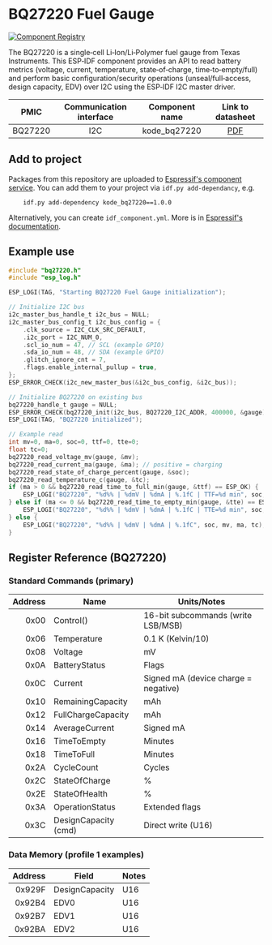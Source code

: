 # BQ27220 Fuel Gauge

[![Component Registry](https://components.espressif.com/components/kodediy/kode_bq27220-idf/badge.svg)](https://components.espressif.com/components/kodediy/kode_bq27220-idf)

The BQ27220 is a single‑cell Li‑Ion/Li‑Polymer fuel gauge from Texas Instruments. This ESP‑IDF component provides an API to read battery metrics (voltage, current, temperature, state‑of‑charge, time‑to‑empty/full) and perform basic configuration/security operations (unseal/full‑access, design capacity, EDV) over I2C using the ESP‑IDF I2C master driver.

| PMIC | Communication interface | Component name | Link to datasheet |
| :------------: | :---------------------: | :------------: | :---------------: |
| BQ27220         | I2C                     | kode_bq27220      | [PDF](https://github.com/kodediy/kode_bq27220-idf/blob/main/BQ27220_Datasheet_RevA.pdf) |

## Add to project

Packages from this repository are uploaded to [Espressif's component service](https://components.espressif.com/).
You can add them to your project via `idf.py add-dependancy`, e.g.
```
    idf.py add-dependency kode_bq27220==1.0.0
```

Alternatively, you can create `idf_component.yml`. More is in [Espressif's documentation](https://docs.espressif.com/projects/esp-idf/en/latest/esp32/api-guides/tools/idf-component-manager.html).

## Example use

```c
#include "bq27220.h"
#include "esp_log.h"

ESP_LOGI(TAG, "Starting BQ27220 Fuel Gauge initialization");

// Initialize I2C bus
i2c_master_bus_handle_t i2c_bus = NULL;
i2c_master_bus_config_t i2c_bus_config = {
    .clk_source = I2C_CLK_SRC_DEFAULT,
    .i2c_port = I2C_NUM_0,
    .scl_io_num = 47, // SCL (example GPIO)
    .sda_io_num = 48, // SDA (example GPIO)
    .glitch_ignore_cnt = 7,
    .flags.enable_internal_pullup = true,
};
ESP_ERROR_CHECK(i2c_new_master_bus(&i2c_bus_config, &i2c_bus));

// Initialize BQ27220 on existing bus
bq27220_handle_t gauge = NULL;
ESP_ERROR_CHECK(bq27220_init(i2c_bus, BQ27220_I2C_ADDR, 400000, &gauge));
ESP_LOGI(TAG, "BQ27220 initialized");

// Example read
int mv=0, ma=0, soc=0, ttf=0, tte=0;
float tc=0;
bq27220_read_voltage_mv(gauge, &mv);
bq27220_read_current_ma(gauge, &ma); // positive = charging
bq27220_read_state_of_charge_percent(gauge, &soc);
bq27220_read_temperature_c(gauge, &tc);
if (ma > 0 && bq27220_read_time_to_full_min(gauge, &ttf) == ESP_OK) {
    ESP_LOGI("BQ27220", "%d%% | %dmV | %dmA | %.1fC | TTF=%d min", soc, mv, ma, tc, ttf);
} else if (ma <= 0 && bq27220_read_time_to_empty_min(gauge, &tte) == ESP_OK) {
    ESP_LOGI("BQ27220", "%d%% | %dmV | %dmA | %.1fC | TTE=%d min", soc, mv, ma, tc, tte);
} else {
    ESP_LOGI("BQ27220", "%d%% | %dmV | %dmA | %.1fC", soc, mv, ma, tc);
}
```

## Register Reference (BQ27220)

### Standard Commands (primary)
| Address | Name                 | Units/Notes                          |
|--------:|----------------------|---------------------------------------|
|   0x00  | Control()            | 16-bit subcommands (write LSB/MSB)   |
|   0x06  | Temperature          | 0.1 K (Kelvin/10)                    |
|   0x08  | Voltage              | mV                                    |
|   0x0A  | BatteryStatus        | Flags                                  |
|   0x0C  | Current              | Signed mA (device charge = negative)   |
|   0x10  | RemainingCapacity    | mAh                                    |
|   0x12  | FullChargeCapacity   | mAh                                    |
|   0x14  | AverageCurrent       | Signed mA                              |
|   0x16  | TimeToEmpty          | Minutes                                |
|   0x18  | TimeToFull           | Minutes                                |
|   0x2A  | CycleCount           | Cycles                                 |
|   0x2C  | StateOfCharge        | %                                      |
|   0x2E  | StateOfHealth        | %                                      |
|   0x3A  | OperationStatus      | Extended flags                         |
|   0x3C  | DesignCapacity (cmd) | Direct write (U16)                     |

### Data Memory (profile 1 examples)
| Address | Field             | Notes |
|--------:|-------------------|-------|
|  0x929F | DesignCapacity    | U16   |
|  0x92B4 | EDV0              | U16   |
|  0x92B7 | EDV1              | U16   |
|  0x92BA | EDV2              | U16   |